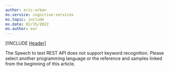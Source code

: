```yaml
---
author: eric-urban
ms.service: cognitive-services
ms.topic: include
ms.date: 02/15/2022
ms.author: eur
---
```


[!INCLUDE [Header](../../common/rest.md)]

The Speech to text REST API does not support keyword recognition. Please select another programming language or the reference and samples linked from the beginning of this article. 
